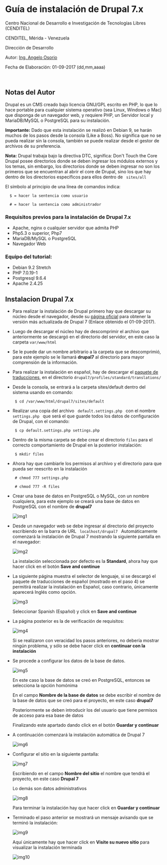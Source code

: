<h1> Guía de instalación de Drupal 7.x </h1>
<p> Centro Nacional de Desarrollo e Investigación de Tecnologías Libres (CENDITEL)</p>
<p> CENDITEL, Mérida - Venezuela </p>
<p> Dirección de Desarrollo </p>
<p> Autor: <a href="https://twitter.com/Engel_PAIN">Ing. Angelo Osorio</a> </p>
<p> Fecha de Elaboración: 01-09-2017 (dd,mm,aaaa)</p><br>

<h2>Notas del Autor</h2>
<p> Drupal es un CMS creado bajo licencia GNU/GPL escrito en PHP, lo que lo hace portable para cualquier sistema operativo (sea Linux, Windows o Mac) que disponga de un navegador web, y requiere PHP, un Servidor local y MariaDB/MySQL o PostgreSQL para su instalación.</p>
<p><b>Importante:</b> Dado que esta instalación se realizó en Debian 9, se harán muchos de los pasos desde la consola (Like a Boss). No significa que no se pueda realizar sin la consola, también se puede realizar desde el gestor de archivos de su preferencia.</p>
<p><b>Nota:</b> Drupal trabaja bajo la directiva DTC, significa: Don't Touch the Core Drupal posee directorios donde se deben ingresar los módulos externos y los temas, sin embargo, los directorios donde se deben ingresar no son los primeros que se encuentran al abrir el core de Drupal, sino los que hay dentro de los directorios específicos para ellos dentro de <code> sites/all </code></p>
<p>El símbolo al principio de una línea de comandos indica:</p>
<p> <code>  $ = hacer la sentencia como usuario </code> </p>
<p> <code>  # = hacer la sentencia como administrador</code> </p>

<h3>Requisitos previos para la instalación de Drupal 7.x</h3>
<ul>
  <li> Apache, nginx o cualquier servidor que admita PHP </li>
  <li> Php5.3 o superior, Php7 </li>
  <li> MariaDB/MySQL o PostgreSQL </li>
  <li> Navegador Web</li>
</ul>

<h3>Equipo del tutorial:</h3>
<ul>
  <li> Debian 9.2 Stretch </li>
  <li> PHP 7.0.19-1 </li>
  <li> Postgresql 9.6.4 </li>
  <li> Apache 2.4.25 </li>
</ul>

<h2> Instalacion Drupal 7.x </h2>
<ul>
  <li>
    <p> Para realizar la instalación de Drupal primero hay que descargar su núcleo desde el navegador, desde su <a href="https://ftp.drupal.org/files/projects/drupal-7.56.zip"> página oficial</a> para obtener la versión más actualizada de Drupal 7 (Enlace obtenido el 01-09-2017).
    </p>
  </li>
  <li>
    <p> Luego de descargar el núcleo hay de descomprimir el archivo que anteriormente se descargó en el directorio del servidor, en este caso la carpeta <code>var/www/html</code>
    </p>
  </li>
  <li>
    <p> Se le puede dar un nombre arbitrario a la carpeta que se descomprimió, para este ejemplo se le llamará <strong>drupal7</strong> al directorio para mayor comprensión de la información.
    </p>
  </li>
  <li>
    <p> Para realizar la instalación en español, hay de descargar el <a href="http://ftp.drupal.org/files/translations/7.x/drupal/drupal-7.56.es.po">paquete de traducciones</a>, en el directorio <code>drupal7/profiles/standard/translations/</code>
    </p>
  </li>
  <li>
    <p> Desde la consola, se entrará a la carpeta sites/default dentro del sistema usando en comando:
    </p>
    <p> <code> $ cd /var/www/html/drupal7/sites/default</code> </p>
  </li>
  <li>
    <p> Realizar una copia del archivo <code> default.settings.php </code> con el nombre <code> settings.php </code> que será el que guarde todos los datos de configuración de Drupal, con el comando:
    </p>
    <p><code> $ cp default.settings.php settings.php </code></p>
  </li>
  <li>
    <p> Dentro de la misma carpeta se debe crear el directorio <code>files</code> para el correcto comportamiento de Drupal en la posterior instalación:
    </p>
    <p><code> $ mkdir files </code></p>
  </li>
  <li>
    <p> Ahora hay que cambiarle los permisos al archivo y el directorio para que pueda ser reescrito en la instalación</p>
    <p><code> # chmod 777 settings.php </code></p>
    <p><code> # chmod 777 -R files </code></p>
  </li>
  <li>
    <p> Crear una base de datos en PostgreSQL o MySQL, con un nombre cualquiera, para este ejemplo se creará una base de datos en PostgreSQL con el nombre de <strong> drupal7 </strong>
    </p>
    <p><img src="../img/img1.png" alt="img1"></p>
  </li>
  <li>
    <p>Desde un navegador web se debe ingresar al directorio del proyecto escribiendo en la barra de URL <code> localhost/drupal7 </code> Automáticamente comenzará la instalación de Drupal 7 mostrando la siguiente pantalla en el navegador:
    </p>
    <p>
      <img src="../img/img2.png" alt="img2">
    </p>
    <p> La instalación seleccionada por defecto es la <b>Standard</b>, ahora hay que hacer click en el botón <b>Save and continue</b>   
    </p>
  </li>
  <li>
    <p> La siguiente página muestra el selector de lenguaje, si se descargó el paquete de traducciones de español (mostrado en el paso 4) se permitirá realizar la instalación en Español, caso contrario, únicamente aparecerá Inglés como opción.
    </p>
    <p> <img src="../img/img3.png" alt="img3"> </p>
    <p>Seleccionar Spanish (Español) y click en <b>Save and continue</b> </p>
  </li>
  <li>
    <p> La página posterior es la de verificación de requisitos: </p>
    <p> <img src="../img/img4.png" alt="img4"> </p>
    <p> Si se realizaron con veracidad los pasos anteriores, no debería mostrar ningún problema, y sólo se debe hacer click en <b>continuar con la instalación</b>
    </p>
  </li>
  <li>
    <p>Se procede a configurar los datos de la base de datos.</p>
    <p><img src="../img/img5.png" alt="img5"></p>
    <p>En este caso la base de datos se creó en PostgreSQL, entonces se selecciona la opción homónima</p>
    <p>En el campo <b>Nombre de la base de datos</b> se debe escribir el nombre de la base de datos que se creó para el proyecto, en este caso <b>drupal7</b></p>
    <p>Posteriormente se deben introducir los del usuario que tiene permisos de acceso para esa base de datos</p>
    <p>Finalizando este apartado dando click en el botón <b>Guardar y continuar</b></p>
  </li>
  <li>
    <p>A continuación comenzará la instalación automática de Drupal 7</p>
    <p><img src="../img/img6.png" alt="img6"></p>
  </li>
  <li>
    <p>Configurar el sitio en la siguiente pantalla:</p>
    <p><img src="../img/img7.png" alt="img7"></p>
    <p>Escribiendo en el campo <b>Nombre del sitio</b> el nombre que tendrá el proyecto, en este caso <b>Drupal 7</b></p>
    <p>Lo demás son datos administrativos</p>
    <p><img src="../img/img8.png" alt="img8"></p>
    <p>Para terminar la instalación hay que hacer click en <b>Guardar y continuar</b></p>
  </li>
  <li>
    <p>Terminado el paso anterior se mostrará un mensaje avisando que se terminó la instalación:</p>
    <p><img src="../img/img9.png" alt="img9"></p>
    <p>Aquí únicamente hay que hacer click en <b>Visite su nuevo sitio</b> para visualizar la instalación terminada </p>
    <p><img src="../img/img10.png" alt="img10"></p>
  </li>
</ul>